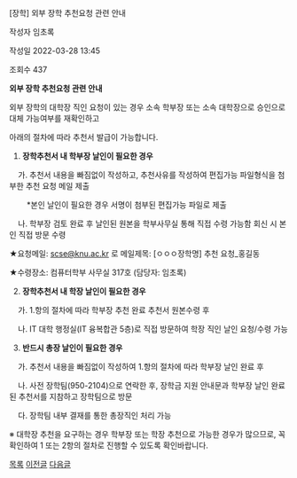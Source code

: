 
[장학] ﻿외부 장학 추천요청 관련 안내





작성자
임초록


작성일
2022-03-28 13:45


조회수
437




**﻿외부 장학 추천요청 관련 안내**

  


외부 장학의 대학장 직인 요청이 있는 경우 소속 학부장 또는 소속 대학장으로 승인으로 대체 가능여부를 재확인하고

아래의 절차에 따라 추천서 발급이 가능합니다. 

  


1. **장학추천서 내 학부장 날인이 필요한 경우**

    가. 추천서 내용을 빠짐없이 작성하고, 추천사유를 작성하여 편집가능 파일형식을 첨부한 추천 요청 메일 제출

        *본인 날인이 필요한 경우 서명이 첨부된 편집가능 파일로 제출

    나. 학부장 검토 완료 후 날인된 원본을 학부사무실 통해 직접 수령 가능함 회신 시 본인 직접 방문 수령

★요청메일: scse@knu.ac.kr 로 메일제목: [ㅇㅇㅇ장학명] 추천 요청\_홍길동

★수령장소: 컴퓨터학부 사무실 317호 (담당자: 임초록)

  


2. **장학추천서 내 학장 날인이 필요한 경우**  


    가. 1.항의 절차에 따라 학부장 추천 완료 추천서 원본수령 후 

    나. IT 대학 행정실(IT 융복합관 5층)로 직접 방문하여 학장 직인 날인 요청/수령 가능

  


3. **반드시 총장 날인이 필요한 경우**

    가. 추천서 내용을 빠짐없이 작성하여 1.항의 절차에 따라 학부장 날인 완료 후

    나. 사전 장학팀(950-2104)으로 연락한 후, 장학금 지원 안내문과 학부장 날인 완료 된 추천서를 지참하고 장학팀으로 방문

    다. 장학팀 내부 결재를 통한 총장직인 처리 가능

  


※ 대학장 추천을 요구하는 경우 학부장 또는 학장 추천으로 가능한 경우가 많으므로, 꼭 확인하여 1 또는 2항의 절차로 진행할 수 있도록 확인바랍니다.







[목록](https://computer.knu.ac.kr/06_sub/02_sub.html?key=&keyfield=&category=&page=1&bbs_code=Site_BBS_25)
[이전글](https://computer.knu.ac.kr/06_sub/02_sub.html?bbs_cmd=view&page=1&key=&keyfield=&category=&no=3732&bbs_code=Site_BBS_25)
[다음글](https://computer.knu.ac.kr/06_sub/02_sub.html?bbs_cmd=view&page=1&key=&keyfield=&category=&no=3734&bbs_code=Site_BBS_25)

















 